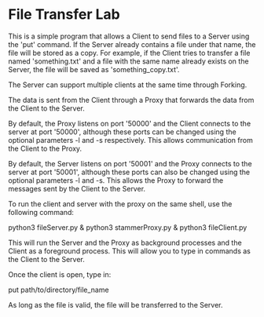 # File Transfer Lab
This is a simple program that allows a Client to send files to a Server using
the 'put' command. If the Server already contains a file under that name, the
file will be stored as a copy. For example, if the Client tries to transfer a file
named 'something.txt' and a file with the same name already exists on the
Server, the file will be saved as 'something_copy.txt'.

The Server can support multiple clients at the same time through Forking.

The data is sent from the Client through a Proxy that forwards the data from
the Client to the Server. 

By default, the Proxy listens on port '50000' and the Client connects to the server at
port '50000', although these ports can be changed using the optional parameters
-l and -s respectively. This allows communication from the Client to the Proxy.

By default, the Server listens on port '50001' and the Proxy connects to the
server at port '50001', although these ports can also be changed using the
optional parameters -l and -s. This allows the Proxy to forward the messages
sent by the Client to the Server.

To run the client and server with the proxy on the same shell, use the
following command:

python3 fileServer.py & python3 stammerProxy.py & python3 fileClient.py

This will run the Server and the Proxy as background processes and the Client
as a foreground process. This will allow you to type in commands as the Client
to the Server.

Once the client is open, type in:

put path/to/directory/file_name

As long as the file is valid, the file will be transferred to the Server.
